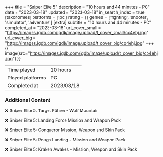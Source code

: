 +++
title = "Sniper Elite 5"
description = "10 hours and 44 minutes - PC"
date = "2023-03-18"
updated = "2023-03-18"
in_search_index = true
[taxonomies]
platforms = ['pc']
rating = []
genres = ['fighting', 'shooter', 'simulator', 'adventure']
[extra]
subtitle = "10 hours and 44 minutes - PC"
completed_at = "2023-03-18"
url_cover_small = "https://images.igdb.com/igdb/image/upload/t_cover_small/co4ehj.jpg"
url_cover_big = "https://images.igdb.com/igdb/image/upload/t_cover_big/co4ehj.jpg"
+++
{{ image(src="https://images.igdb.com/igdb/image/upload/t_cover_big/co4ehj.jpg") }}

|              |            |
| ------------ | ---------- |
| Time played  | 10 hours |
| Played platforms    | PC |
| Completed at | 2023/03/18 |



### Additional Content


❌ Sniper Elite 5: Target Führer - Wolf Mountain

❌ Sniper Elite 5: Landing Force Mission and Weapon Pack

❌ Sniper Elite 5: Conqueror Mission, Weapon and Skin Pack

❌ Sniper Elite 5: Rough Landing - Mission and Weapon Pack

❌ Sniper Elite 5: Kraken Awakes - Mission, Weapon and Skin Pack
